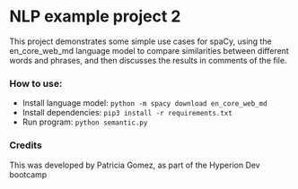# NLP example project 2

This project demonstrates some simple use cases for spaCy, using the en_core_web_md language model to compare similarities 
between different words and phrases, and then discusses the results in comments of the file.

### How to use:
* Install language model: `python -m spacy download en_core_web_md`
* Install dependencies: `pip3 install -r requirements.txt`
* Run program: `python semantic.py`

### Credits
This was developed by Patricia Gomez, as part of the Hyperion Dev bootcamp
